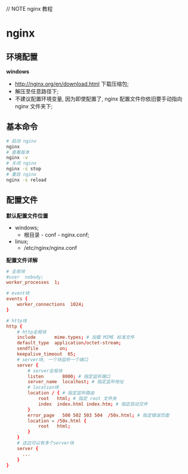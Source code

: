 // NOTE nginx 教程

# nginx

## 环境配置

**windows**

- http://nginx.org/en/download.html 下载压缩包;
- 解压至任意路径下;
- 不建议配置环境变量, 因为即使配置了, nginx 配置文件你依旧要手动指向 nginx 文件夹下;

## 基本命令

```bash
# 启动 nginx
nginx
# 查看版本
nginx -v
# 关闭 nginx
nginx -s stop
# 重启 nginx
nginx -s reload
```

## 配置文件

**默认配置文件位置**

- windows;
  - 根目录 - conf - nginx.conf;
- linux;
  - /etc/nginx/nginx.conf

**配置文件详解**

```conf
# 全局块
#user  nobody;
worker_processes  1;

# event块
events {
    worker_connections  1024;
}

# http块
http {
    # http全局块
    include       mime.types; # 加载 MIME 标准文件
    default_type  application/octet-stream;
    sendfile        on;
    keepalive_timeout  65;
    # server块, 一个块监听一个端口
    server {
        # server全局块
        listen       8000; # 指定监听端口
        server_name  localhost; # 指定监听地址
        # location块
        location / { # 指定监听路由
            root   html; # 指定 root 文件夹
            index  index.html index.htm; # 指定启动文件
        }
        error_page   500 502 503 504  /50x.html; # 指定错误页面
        location = /50x.html {
            root   html;
        }
    }
    # 这边可以有多个server块
    server {
      ...
    }
}
```
